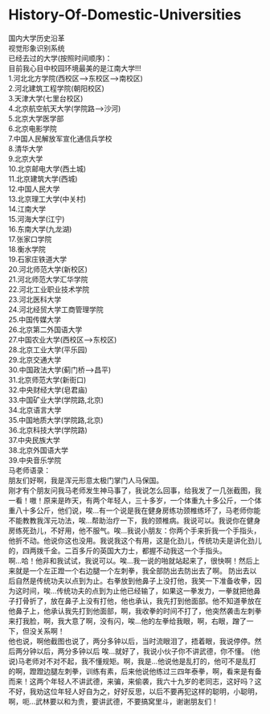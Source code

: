 #  History-Of-Domestic-Universities
国内大学历史沿革  
视觉形象识别系统  
已经去过的大学(按照时间顺序)：  
目前我心目中校园环境最美的是江南大学!!!  
1.河北北方学院(西校区——>东校区——>南校区)  
2.河北建筑工程学院(朝阳校区)  
3.天津大学(七里台校区)  
4.北京航空航天大学(学院路——>沙河)  
5.北京大学医学部  
6.北京电影学院  
7.中国人民解放军宣化通信兵学校  
8.清华大学  
9.北京大学  
10.北京邮电大学(西土城)  
11.北京建筑大学(西城)  
12.中国人民大学  
13.北京理工大学(中关村)  
14.江南大学  
15.河海大学(江宁)  
16.东南大学(九龙湖)  
17.张家口学院  
18.衡水学院  
19.石家庄铁道大学  
20.河北师范大学(新校区)   
21.河北师范大学汇华学院  
22.河北工业职业技术学院    
23.河北医科大学  
24.河北经贸大学工商管理学院  
25.中国传媒大学  
26.北京第二外国语大学  
27.中国农业大学(西校区——>东校区)  
28.北京工业大学(平乐园)  
29.北京交通大学  
30.中国政法大学(蓟门桥——>昌平)  
31.北京师范大学(新街口)  
32.中央财经大学(皂君庙)  
33.中国矿业大学(学院路,北京)  
34.北京语言大学  
35.中国地质大学(学院路,北京)  
36.北京科技大学(学院路)  
37.中央民族大学  
38.北京外国语大学  
39.中央音乐学院  
马老师语录：  
朋友们好啊，我是浑元形意太极门掌门人马保国。    
刚才有个朋友问我马老师发生神马事了，我说怎么回事，给我发了一几张截图，我一看！嗷！原来是昨天，有两个年轻人，三十多岁，一个体重九十多公斤，一个体重八十多公斤，他们说，唉…有一个说是我在健身房练功颈椎练坏了，马老师你能不能教教我浑元功法，唉…帮助治疗一下，我的颈椎病。我说可以。我说你在健身房练死劲儿，不好用，他不服气。唉...我说小朋友：你两个手来折我一个手指头，他折不动。他说你这也没用。我说我这个有用，这是化劲儿，传统功夫是讲化劲儿的，四两拨千金。二百多斤的英国大力士，都握不动我这一个手指头。  
啊…哈！他非和我试试，我说可以。唉…我一说的啪就站起来了，很快啊！然后上来就是一个左正蹬一个右边腿一个左刺拳，我全部防出去防出去了啊。 防出去以后自然是传统功夫以点到为止。右拳放到他鼻子上没打他，我笑一下准备收拳，因为这时间，唉...传统功夫的点到为止他已经输了，如果这一拳发力，一拳就把他鼻子打骨折了，放在鼻子上没有打他，他也承认，我先打到他面部。他不知道拳放在他鼻子上，他承认我先打到他面部，啊，我收拳的时间不打了，他突然袭击左刺拳来打我脸，啊，我大意了啊，没有闪，唉…他的左拳给我眼，啊，右眼，蹭了一下，但没关系啊！  
他也说，啊他截图也说了，两分多钟以后，当时流眼泪了，捂着眼，我说停停。然后两分钟以后，两分多钟以后 唉...就好了，我说小伙子你不讲武德，你不懂。 (他说)马老师对不对不起，我不懂规矩。啊，我是…他说他是乱打的，他可不是乱打的啊，蹬蹬边腿左刺拳，训练有素，后来他说他练过三四年泰拳，啊，看来是有备而来！这两个年轻人不讲武德，来骗，来偷袭，我六十九岁的老同志，这好吗？这不好，我劝这位年轻人好自为之，好好反思，以后不要再犯这样的聪明，小聪明，啊，呃…武林要以和为贵，要讲武德，不要搞窝里斗，谢谢朋友们！  
